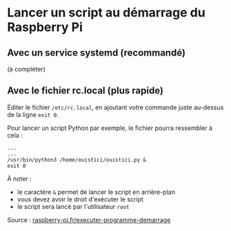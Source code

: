 # Lancer un script au démarrage du Raspberry Pi

## Avec un service systemd (recommandé)

(à compléter)

## Avec le fichier rc.local (plus rapide)

Éditer le fichier `/etc/rc.local`, en ajoutant votre commande juste au-dessus de la ligne `exit 0`.

Pour lancer un script Python par exemple, le fichier pourra ressembler à cela :
```
...
...
/usr/bin/python3 /home/ouistici/ouistici.py &
exit 0
```
À noter :

- le caractère `&` permet de lancer le script en arrière-plan
- vous devez avoir le droit d'exécuter le script
- le script sera lancé par l'utilisateur `root`


Source : [raspberry-pi.fr/executer-programme-demarrage](https://raspberry-pi.fr/executer-programme-demarrage/)
